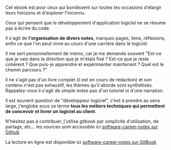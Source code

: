 Cet ebook est pour ceux qui bondissent sur toutes les occasions d'élargir leurs horizons et d'explorer l'inconnu. 

Ceux qui pensent que le développement d'application logiciel ne se résume pas à écrire du code.

Il s'agit de **l'organisation de divers notes**, marques pages, liens, réflexions, enfin ce que l'on peut vivre au cours d'une carrière dans le logiciel.

Il me sert personnellement de mémo, car je me demande souvent "Est-ce que je vais dans la direction que je m'étais fixé ? Est-ce que je reste cohérent ? Que puis-je apprendre et expérimenter maintenant ? Quel est le chemin parcouru ?"

Il ne s'agit pas d'un livre complet (il est en cours de rédaction) et son contenu n'est pas exhaustif, les thèmes qu'il aborde sont synthétisés. Rappelez-vous il s'agit de simple notes pas d'un tutoriel ni d'une narration.

Il est souvent question de "développeur logiciel", c'est à prendre au sens large, j'englobe sous ce terme **tous les métiers techniques qui permettent de concevoir et livrer un logiciel au client**.

N'hésitez pas à contribuer, j'utilise gitbook par simplicité d'utilisation, de partage, etc... les sources sont accessible ici [software-career-notes sur Github](https://github.com/smoratinos/software-career-notes)

La lecture en ligne est disponible ici [software-career-notes sur GitBook](http://sebastienmoratinos.gitbooks.io/software-career-notes/)
